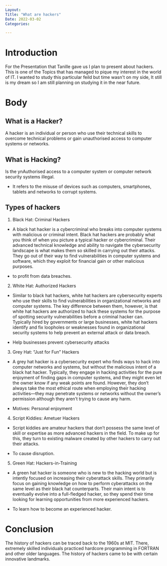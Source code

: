 ```yaml
---
Layout:
Title: "What are hackers"
Date: 2022-03-02
Categories:

---
```


# Introduction

For the Presentation that Tanille gave us I plan 
to present about hackers.
This is one of the Topics that has managed to pique my 
interest in the world of IT. I wanted to study this particular feild
but time wasn't on my side, It still is my dream so I am still planning on
studying it in the near future.

# Body

## What is a Hacker?

A hacker is an individual or person who use their technical skills to overcome technical problems
or gain unauthorised access to computer systems or networks.

## What is Hacking?

Is the ynAuthorised access to a computer system or computer network security systems illegal.
- It refers to the misuse of devices such as computers, smartphones, tablets and networks to corrupt 
systems.

##  Types of hackers

1. Black Hat: Criminal Hackers
 - A black hat hacker is a cybercriminal who breaks into computer systems with malicious or criminal intent.
   Black hat hackers are probably what you think of when you picture a typical hacker or cybercriminal.
   Their advanced technical knowledge and ability to navigate the cybersecurity landscape is what makes them 
   so skilled in carrying out their attacks. They go out of their way to find vulnerabilities in computer systems 
   and software, which they exploit for financial gain or other malicious purposes.
* to profit from data breaches.

2. White Hat: Authorized Hackers
 - Similar to black hat hackers, white hat hackers are cybersecurity experts who use their skills to find vulnerabilities 
   in organizational networks and computer systems.
   The key difference between them, however, is that white hat hackers are authorized to hack these systems for the purpose 
   of spotting security vulnerabilities before a criminal hacker can.
   Typically hired by governments or large businesses, white hat hackers identify and fix loopholes or weaknesses found in 
   organizational security systems to help prevent an external attack or data breach.

* Help businesses prevent cybersecurity attacks

3. Grey Hat: “Just for Fun” Hackers
 - A grey hat hacker is a cybersecurity expert who finds ways to hack into computer networks and systems, but without the 
   malicious intent of a black hat hacker.
   Typically, they engage in hacking activities for the pure enjoyment of finding gaps in computer systems, and they might 
   even let the owner know if any weak points are found. However, they don’t always take the most ethical route when employing 
   their hacking activities—they may penetrate systems or networks without the owner’s permission although they aren’t trying 
   to cause any harm.
* Motives: Personal enjoyment

4. Script Kiddies: Ametuer Hackers
 - Script kiddies are amateur hackers that don’t possess the same level of skill or expertise as more advanced hackers in the field. 
   To make up for this, they turn to existing malware created by other hackers to carry out their attacks.
* To cause disruption.

5. Green Hat: Hackers-in-Training
 - A green hat hacker is someone who is new to the hacking world but is intently focused on increasing their cyberattack skills.
   They primarily focus on gaining knowledge on how to perform cyberattacks on the same level as their black hat counterparts. 
   Their main intent is to eventually evolve into a full-fledged hacker, so they spend their time looking for learning opportunities 
   from more experienced hackers.
* To learn how to become an experienced hacker.

# Conclusion

The history of hackers can be traced back to the 1960s at MIT. There, extremely skilled individuals practiced hardcore programming in FORTRAN 
and other older languages. The history of hackers came to be with certain innovative landmarks.